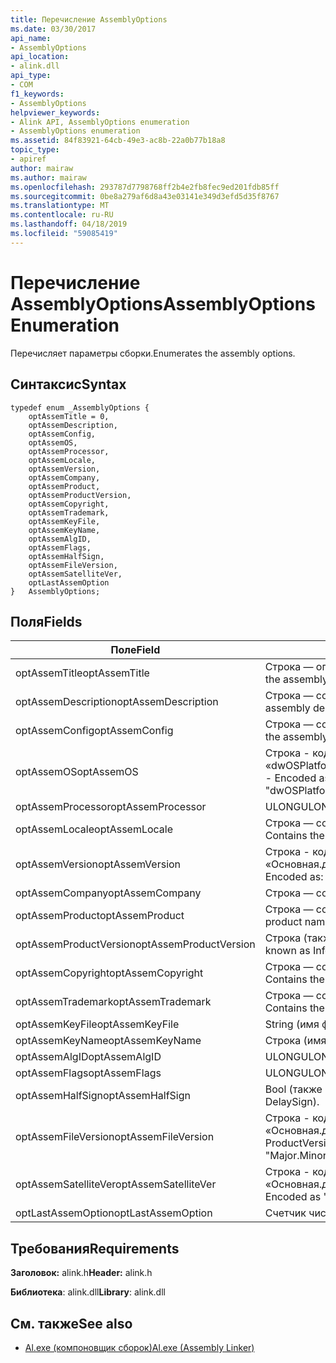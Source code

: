 ```yaml
---
title: Перечисление AssemblyOptions
ms.date: 03/30/2017
api_name:
- AssemblyOptions
api_location:
- alink.dll
api_type:
- COM
f1_keywords:
- AssemblyOptions
helpviewer_keywords:
- Alink API, AssemblyOptions enumeration
- AssemblyOptions enumeration
ms.assetid: 84f83921-64cb-49e3-ac8b-22a0b77b18a8
topic_type:
- apiref
author: mairaw
ms.author: mairaw
ms.openlocfilehash: 293787d7798768ff2b4e2fb8fec9ed201fdb85ff
ms.sourcegitcommit: 0be8a279af6d8a43e03141e349d3efd5d35f8767
ms.translationtype: MT
ms.contentlocale: ru-RU
ms.lasthandoff: 04/18/2019
ms.locfileid: "59085419"
---
```

# <a name="assemblyoptions-enumeration"></a><span data-ttu-id="c04a0-102">Перечисление AssemblyOptions</span><span class="sxs-lookup"><span data-stu-id="c04a0-102">AssemblyOptions Enumeration</span></span>
<span data-ttu-id="c04a0-103">Перечисляет параметры сборки.</span><span class="sxs-lookup"><span data-stu-id="c04a0-103">Enumerates the assembly options.</span></span>  
  
## <a name="syntax"></a><span data-ttu-id="c04a0-104">Синтаксис</span><span class="sxs-lookup"><span data-stu-id="c04a0-104">Syntax</span></span>  
  
```  
typedef enum _AssemblyOptions {  
    optAssemTitle = 0,  
    optAssemDescription,  
    optAssemConfig,  
    optAssemOS,  
    optAssemProcessor,  
    optAssemLocale,  
    optAssemVersion,  
    optAssemCompany,  
    optAssemProduct,  
    optAssemProductVersion,  
    optAssemCopyright,  
    optAssemTrademark,  
    optAssemKeyFile,  
    optAssemKeyName,  
    optAssemAlgID,  
    optAssemFlags,  
    optAssemHalfSign,  
    optAssemFileVersion,  
    optAssemSatelliteVer,  
    optLastAssemOption  
}   AssemblyOptions;  
```  
  
## <a name="fields"></a><span data-ttu-id="c04a0-105">Поля</span><span class="sxs-lookup"><span data-stu-id="c04a0-105">Fields</span></span>  
  
|<span data-ttu-id="c04a0-106">Поле</span><span class="sxs-lookup"><span data-stu-id="c04a0-106">Field</span></span>|<span data-ttu-id="c04a0-107">Описание</span><span class="sxs-lookup"><span data-stu-id="c04a0-107">Description</span></span>|  
|-----------|-----------------|  
|<span data-ttu-id="c04a0-108">optAssemTitle</span><span class="sxs-lookup"><span data-stu-id="c04a0-108">optAssemTitle</span></span>|<span data-ttu-id="c04a0-109">Строка — определяет название сборки.</span><span class="sxs-lookup"><span data-stu-id="c04a0-109">String - Represents the assembly title.</span></span>|  
|<span data-ttu-id="c04a0-110">optAssemDescription</span><span class="sxs-lookup"><span data-stu-id="c04a0-110">optAssemDescription</span></span>|<span data-ttu-id="c04a0-111">Строка — содержит описание сборки.</span><span class="sxs-lookup"><span data-stu-id="c04a0-111">String - Contains the assembly description.</span></span>|  
|<span data-ttu-id="c04a0-112">optAssemConfig</span><span class="sxs-lookup"><span data-stu-id="c04a0-112">optAssemConfig</span></span>|<span data-ttu-id="c04a0-113">Строка — содержит конфигурацию сборки.</span><span class="sxs-lookup"><span data-stu-id="c04a0-113">String - Contains the assembly configuration.</span></span>|  
|<span data-ttu-id="c04a0-114">optAssemOS</span><span class="sxs-lookup"><span data-stu-id="c04a0-114">optAssemOS</span></span>|<span data-ttu-id="c04a0-115">Строка - кодировке: «dwOSPlatformId.dwOSMajorVersion.dwOSMinorVersion».</span><span class="sxs-lookup"><span data-stu-id="c04a0-115">String - Encoded as: "dwOSPlatformId.dwOSMajorVersion.dwOSMinorVersion".</span></span>|  
|<span data-ttu-id="c04a0-116">optAssemProcessor</span><span class="sxs-lookup"><span data-stu-id="c04a0-116">optAssemProcessor</span></span>|<span data-ttu-id="c04a0-117">ULONG</span><span class="sxs-lookup"><span data-stu-id="c04a0-117">ULONG</span></span>|  
|<span data-ttu-id="c04a0-118">optAssemLocale</span><span class="sxs-lookup"><span data-stu-id="c04a0-118">optAssemLocale</span></span>|<span data-ttu-id="c04a0-119">Строка — содержит языковой стандарт сборки.</span><span class="sxs-lookup"><span data-stu-id="c04a0-119">String - Contains the assembly locale.</span></span>|  
|<span data-ttu-id="c04a0-120">optAssemVersion</span><span class="sxs-lookup"><span data-stu-id="c04a0-120">optAssemVersion</span></span>|<span data-ttu-id="c04a0-121">Строка - кодировке: «Основная.дополнительная.сборка.редакция».</span><span class="sxs-lookup"><span data-stu-id="c04a0-121">String - Encoded as: "Major.Minor.Build.Revision".</span></span>|  
|<span data-ttu-id="c04a0-122">optAssemCompany</span><span class="sxs-lookup"><span data-stu-id="c04a0-122">optAssemCompany</span></span>|<span data-ttu-id="c04a0-123">Строка — содержит компании.</span><span class="sxs-lookup"><span data-stu-id="c04a0-123">String - Contains the company.</span></span>|  
|<span data-ttu-id="c04a0-124">optAssemProduct</span><span class="sxs-lookup"><span data-stu-id="c04a0-124">optAssemProduct</span></span>|<span data-ttu-id="c04a0-125">Строка — содержит имя продукта.</span><span class="sxs-lookup"><span data-stu-id="c04a0-125">String - Contains the product name.</span></span>|  
|<span data-ttu-id="c04a0-126">optAssemProductVersion</span><span class="sxs-lookup"><span data-stu-id="c04a0-126">optAssemProductVersion</span></span>|<span data-ttu-id="c04a0-127">Строка (также известный как InformationalVersion).</span><span class="sxs-lookup"><span data-stu-id="c04a0-127">String (also known as InformationalVersion).</span></span>|  
|<span data-ttu-id="c04a0-128">optAssemCopyright</span><span class="sxs-lookup"><span data-stu-id="c04a0-128">optAssemCopyright</span></span>|<span data-ttu-id="c04a0-129">Строка — содержит сведения об авторских правах.</span><span class="sxs-lookup"><span data-stu-id="c04a0-129">String - Contains the copyright information.</span></span>|  
|<span data-ttu-id="c04a0-130">optAssemTrademark</span><span class="sxs-lookup"><span data-stu-id="c04a0-130">optAssemTrademark</span></span>|<span data-ttu-id="c04a0-131">Строка — содержит сведения о товарном знаке.</span><span class="sxs-lookup"><span data-stu-id="c04a0-131">String - Contains the trademark information.</span></span>|  
|<span data-ttu-id="c04a0-132">optAssemKeyFile</span><span class="sxs-lookup"><span data-stu-id="c04a0-132">optAssemKeyFile</span></span>|<span data-ttu-id="c04a0-133">String (имя файла).</span><span class="sxs-lookup"><span data-stu-id="c04a0-133">String (file name).</span></span>|  
|<span data-ttu-id="c04a0-134">optAssemKeyName</span><span class="sxs-lookup"><span data-stu-id="c04a0-134">optAssemKeyName</span></span>|<span data-ttu-id="c04a0-135">Строка (имя ключа).</span><span class="sxs-lookup"><span data-stu-id="c04a0-135">String (The key name).</span></span>|  
|<span data-ttu-id="c04a0-136">optAssemAlgID</span><span class="sxs-lookup"><span data-stu-id="c04a0-136">optAssemAlgID</span></span>|<span data-ttu-id="c04a0-137">ULONG</span><span class="sxs-lookup"><span data-stu-id="c04a0-137">ULONG</span></span>|  
|<span data-ttu-id="c04a0-138">optAssemFlags</span><span class="sxs-lookup"><span data-stu-id="c04a0-138">optAssemFlags</span></span>|<span data-ttu-id="c04a0-139">ULONG</span><span class="sxs-lookup"><span data-stu-id="c04a0-139">ULONG</span></span>|  
|<span data-ttu-id="c04a0-140">optAssemHalfSign</span><span class="sxs-lookup"><span data-stu-id="c04a0-140">optAssemHalfSign</span></span>|<span data-ttu-id="c04a0-141">Bool (также известен как DelaySign).</span><span class="sxs-lookup"><span data-stu-id="c04a0-141">Bool (Also known as DelaySign).</span></span>|  
|<span data-ttu-id="c04a0-142">optAssemFileVersion</span><span class="sxs-lookup"><span data-stu-id="c04a0-142">optAssemFileVersion</span></span>|<span data-ttu-id="c04a0-143">Строка - кодируется как «Основная.дополнительная.сборка.редакция»--так же, как ProductVersion.</span><span class="sxs-lookup"><span data-stu-id="c04a0-143">String - Encoded as "Major.Minor.Build.Revision"--same as ProductVersion.</span></span>|  
|<span data-ttu-id="c04a0-144">optAssemSatelliteVer</span><span class="sxs-lookup"><span data-stu-id="c04a0-144">optAssemSatelliteVer</span></span>|<span data-ttu-id="c04a0-145">Строка - кодируется как «Основная.дополнительная.сборка.редакция».</span><span class="sxs-lookup"><span data-stu-id="c04a0-145">String - Encoded as "Major.Minor.Build.Revision".</span></span>|  
|<span data-ttu-id="c04a0-146">optLastAssemOption</span><span class="sxs-lookup"><span data-stu-id="c04a0-146">optLastAssemOption</span></span>|<span data-ttu-id="c04a0-147">Счетчик числа элементов.</span><span class="sxs-lookup"><span data-stu-id="c04a0-147">A counter of the number of elements.</span></span>|  
  
## <a name="requirements"></a><span data-ttu-id="c04a0-148">Требования</span><span class="sxs-lookup"><span data-stu-id="c04a0-148">Requirements</span></span>  
 <span data-ttu-id="c04a0-149">**Заголовок:** alink.h</span><span class="sxs-lookup"><span data-stu-id="c04a0-149">**Header:** alink.h</span></span>  
  
 <span data-ttu-id="c04a0-150">**Библиотека**: alink.dll</span><span class="sxs-lookup"><span data-stu-id="c04a0-150">**Library**: alink.dll</span></span>  
  
## <a name="see-also"></a><span data-ttu-id="c04a0-151">См. также</span><span class="sxs-lookup"><span data-stu-id="c04a0-151">See also</span></span>

- [<span data-ttu-id="c04a0-152">Al.exe (компоновщик сборок)</span><span class="sxs-lookup"><span data-stu-id="c04a0-152">Al.exe (Assembly Linker)</span></span>](../../../../docs/framework/tools/al-exe-assembly-linker.md)
